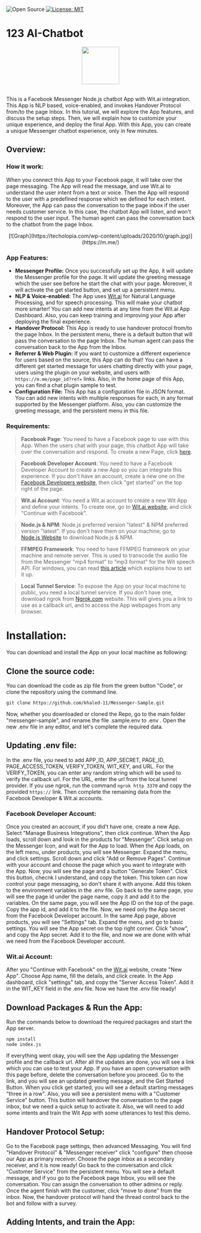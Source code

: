 ![Open Source](https://badges.frapsoft.com/os/v2/open-source.svg?v=103)
[![License: MIT](https://img.shields.io/badge/License-MIT-yellow.svg)](https://opensource.org/licenses/MIT)

# 123 AI-Chatbot

<div align ="center">
<img width="100" height="100" src="https://techolopia.com/wp-content/uploads/2020/10/profile.jpg">
<br>
</div>
<br>

This is a Facebook Messenger Node.js chatbot App with Wit.ai integration. This App is NLP based, voice-enabled, and invokes Handover Protocol from/to the page Inbox. In this tutorial, we will explore the App features, and discuss the setup steps. Then, we will explain how to customize your unique experience, and deploy the final App. With this App, you can create a unique Messenger chatbot experience, only in few minutes.


## Overview:

### How it work:

When you connect this App to your Facebook page, it will take over the page messaging. The App will read the message, and use Wit.ai to understand the user intent from a text or voice. Then the App will respond to the user with a predefined response which we defined for each intent. Moreover, the App can pass the conversation to the page inbox if the user needs customer service. In this case, the chatbot App will listen, and won't respond to the user input. The human agent can pass the conversation back to the chatbot from the page Inbox. 

<div align ="center">
[![Graph](https://techolopia.com/wp-content/uploads/2020/10/graph.jpg)](https://m.me/)
</div>

### App Features:

- **Messenger Profile:** Once you successfully set up the App, it will update the Messenger profile for the page. It will update the greeting message which the user see before he start the chat with your page. Moreover, it will activate the get started button, and set up a persistent menu.
- **NLP & Voice-enabled:** The App uses [Wit.ai](https://wit.ai/) for Natural Language Processing, and for speech processing. This will make your chatbot more smarter! You can add new intents at any time from the Wit.ai App Dashboard. Also, you can keep training and improving your App after deploying the final experience.
- **Handover Protocol:** This App is ready to use handover protocol from/to the page Inbox. In the persistent menu, there is a default button that will pass the conversation to the page Inbox. The human agent can pass the conversation back to the App from the Inbox.
- **Referrer & Web Plugin:** If you want to customize a different experience for users based on the source, this App can do that! You can have a different get started message for users chatting directly with your page, users using the plugin on your website, and users with ```https://m.me/page_id?ref=``` links. Also, in the home page of this App, you can find a chat plugin sample to test.
- **Configuration File:** This App has a configuration file in JSON format. You can add new intents with multiple responses for each, in any format supported by the Messenger platform. Also, you can customize the greeting message, and the persistent menu in this file.

### Requirements:

> **Facebook Page**: You need to have a Facebook page to use with this App. When the users chat with your page, this chatbot App will take over the conversation and respond. To create a new Page, click [here](https://www.facebook.com/pages/create).

> **Facebook Developer Account**: You need to have a Facebook Developer Account to create a new App so you can integrate this experience. If you don't have an account, create a new one on the [Facebook Developers website](https://developers.facebook.com/), then click "get started" on the top right of the page.

> **Wit.ai Account**: You need a Wit.ai account to create a new Wit App and define your intents. To create one, go to [Wit.ai website](https://wit.ai/), and click "Continue with Facebook".


> **Node.js & NPM**: Node.js preferred version "latest" & NPM preferred version "latest". If you don't have them on your machine, go to [Node.js Website](https://nodejs.org/en/) to download Node.js & NPM. 

> **FFMPEG Framework**: You need to have FFMPEG framework on your machine and remote server. This is used to transcode the audio file from the Messenger "mp4 format" to "mp3 format" for the Wit speech API. For windows, you can read [this article](http://blog.gregzaal.com/how-to-install-ffmpeg-on-windows/) which explains how to set it up.

> **Local Tunnel Service**: To expose the App on your local machine to public, you need a local tunnel service. If you don't have one, download ngrok from [Ngrok.com](http://ngrok.com) website. This will gives you a link to use as a callback url, and to access the App webpages from any browser.

# Installation:

You can download and install the App on your local machine as following:

## Clone the source code:

You can download the code as zip file from the green button "Code", or clone the repository using the command line.

```
git clone https://github.com/khaled-11/Messenger-Sample.git
```

Now, whether you downloaded or cloned the Repo, go to the main folder "messenger-sample", and rename the file .sample.env to .env . Open the new .env file in any editor, and let's complete the required data.

## Updating .env file:

In the .env file, you need to add APP_ID, APP_SECRET, PAGE_ID, PAGE_ACCESS_TOKEN, VERIFY_TOKEN, WIT_KEY, and URL. For the VERIFY_TOKEN, you can enter any random string which will be used to verify the callback url. For the URL, enter the url from the local tunnel provider. If you use ngrok, run the command ```ngrok http 3370``` and copy the provided ```https://``` link. Then complete the remaining data from the Facebook Developer & Wit.ai accounts.

### Facebook Developer Account:

Once you created an account, if you did't have one, create a new App. Select "Manage Business Integrations", then click continue. When the App loads, scroll down and look in the products for "Messenger". Click setup on the Messenger Icon, and wait for the App to load. When the App loads, on the left menu, under products, you will see Messenger. Expand the menu, and click settings. Scroll down and click "Add or Remove Pages". Continue with your account and choose the page which you want to integrate with the App. Now, you will see the page and a button "Generate Token". Click this button, checnk I understand, and copy the token. This token can now control your page messaging, so don't share it with anyone. Add this token to the environment variables in the .env file. Go back to the same page, you will see the page id under the page name, copy it and add it to the variables. On the same page, you will see the App ID on the top of the page. Copy the app id, and add it to the file. Now, we need only the App secret from the Facebook Developer account. In the same App page, above products, you will see "Settings" tab. Expand the menu, and go to basic settings. You will see the App secret on the top right corner. Click "show", and copy the App secret. Add it to the file, and now we are done with what we need from the Facebook Developer account.

### Wit.ai Account:

After you "Continue with Facebook" on the [Wit.ai](http://wit.ai) website, create "New App". Choose App name, fill the details, and click create. In the App dashboard, click "settings" tab, and copy the "Server Access Token". Add it in the WIT_KEY field in the .env file. Now we have the .env file ready!

## Download Packages & Run the App:

Run the commands below to download the required packages and start the App server.

```
npm install
node index.js
```

If everything went okay, you will see the App updating the Messenger profile and the callback url. After all the updates are done, you will see a link which you can use to test your App. If you have an open conversation with this page before, delete the conversation before you proceed. Go to the link, and you will see an updated greeting message, and the Get Started Button. When you click get started, you will see a default starting messages "three in a row". Also, you will see a persistent menu with a "Customer Service" button. This button will handover the conversation to the page inbox, but we need a quick setup to activate it. Also, we will need to add some intents and train the Wit App with some utterances to test this demo.

## Handover Protocol Setup:

Go to the Facebook page settings, then advanced Messaging. You will find "Handover Protocol" & "Messenger receiver" click "configure" then choose our App as primary receiver. Choose the page inbox as a secondary receiver, and it is now ready! Go back to the conversation and click "Customer Service" from the persistent menu. You will see a default message, and if you go to the Facebook page Inbox, you will see the conversation. You can assign the conversation to other admins or reply. Once the agent finish with the customer, click "move to done" from the inbox. Now, the handover protocol will hand the thread control back to the bot and follow with a survey.

## Adding Intents, and train the App:

